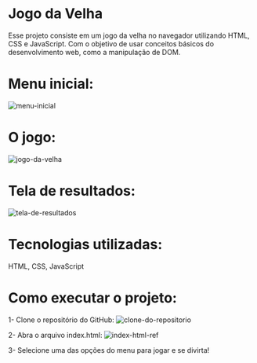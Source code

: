 # Jogo da Velha
 Esse projeto consiste em um jogo da velha no navegador utilizando HTML, CSS e JavaScript. Com o objetivo de usar conceitos básicos do desenvolvimento web, como a manipulação de DOM.

# Menu inicial:
![menu-inicial](https://github.com/user-attachments/assets/95b182ed-9b20-47f9-93c5-d1bffdf22b99)

# O jogo:
![jogo-da-velha](https://github.com/user-attachments/assets/3d5612b7-a0bd-4477-ac2b-2a06459ad87c)

# Tela de resultados:
![tela-de-resultados](https://github.com/user-attachments/assets/5c036c42-f462-4015-bc16-03da80061eae)

# Tecnologias utilizadas:
HTML, CSS, JavaScript

# Como executar o projeto:
1- Clone o repositório do GitHub:
![clone-do-repositorio](https://github.com/user-attachments/assets/45bc4b45-825f-4295-8b23-bfd87066fec2)

2- Abra o arquivo index.html: ![index-html-ref](https://github.com/user-attachments/assets/a970baaf-e86b-4173-aeaf-640bda5e02f6)

3- Selecione uma das opções do menu para jogar e se divirta!

